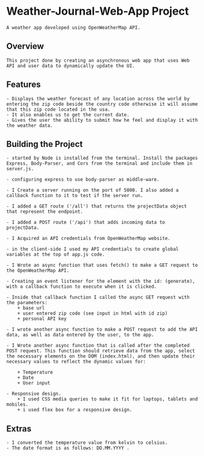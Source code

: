 # Weather-Journal-Web-App Project
    A weather app developed using OpenWeatherMap API.

## Overview
    This project done by creating an asynchronous web app that uses Web API and user data to dynamically update the UI. 

## Features
    - Displays the weather forecast of any location across the world by entering the zip code beside the country code otherwise it will assume that this zip code located in the usa.
    - It also enables us to get the current date.
    - Gives the user the ability to submit how he feel and display it with the weather data.


## Building the Project

    - started by Node is installed from the terminal. Install the packages Express, Body-Parser, and Cors from the terminal and include them in server.js.

    - configuring express to use body-parser as middle-ware.

    - I Create a server running on the port of 5000. I also added a callback function to it to test if the server run.

    - I added a GET route ('/all') that returns the projectData object that represent the endpoint.

    - I added a POST route ('/api') that adds incoming data to projectData.

    - I Acquired an API credentials from OpenWeatherMap website.

    - in the client-side I used my API credentials to create global variables at the top of app.js code.

    - I Wrote an async function that uses fetch() to make a GET request to the OpenWeatherMap API.

    - Creating an event listener for the element with the id: (generate), with a callback function to execute when it is clicked.

    - Inside that callback function I called the async GET request with the parameters:
        + base url
        + user entered zip code (see input in html with id zip)
        + personal API key

    - I wrote another async function to make a POST request to add the API data, as well as data entered by the user, to the app.

    - I Wrote another async function that is called after the completed POST request. This function should retrieve data from the app, select the necessary elements on the DOM (index.html), and then update their necessary values to reflect the dynamic values for:

        + Temperature
        + Date
        + User input
    
    - Responsive design.
        + I used CSS media queries to make it fit for laptops, tablets and mobiles.
        + i used flex box for a responsive design.

## Extras
    - I converted the temperature value from kelvin to celsius.
    - The date format is as follows: DD.MM.YYYY .
